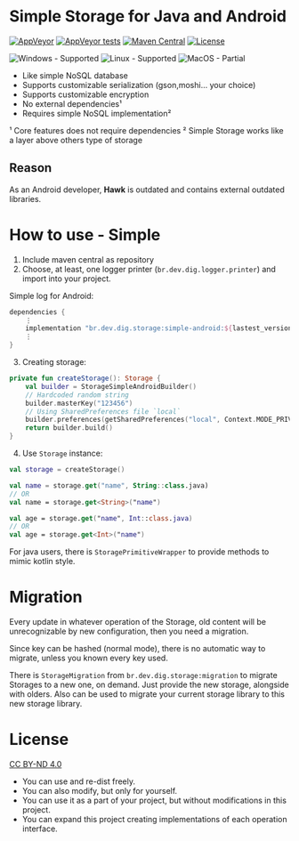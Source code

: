 Simple Storage for Java and Android
==================================
[![AppVeyor](https://img.shields.io/appveyor/build/DIG-/simple-storage/main?logo=appveyor&logoColor=dddddd)](https://ci.appveyor.com/project/DIG-/simple-storage/branch/main)
[![AppVeyor tests](https://img.shields.io/appveyor/tests/DIG-/simple-storage/main?logo=appveyor&logoColor=dddddd)](https://ci.appveyor.com/project/DIG-/simple-storage/branch/main)
[![Maven Central](https://img.shields.io/maven-central/v/br.dev.dig.storage/core?label=maven)](https://central.sonatype.com/search?q=br.dev.dig.storage)
[![License](https://img.shields.io/static/v1?label=license&message=CC%20BY-ND%204.0&color=blue)](https://creativecommons.org/licenses/by-nd/4.0/)

![Windows - Supported](https://img.shields.io/badge/windows-supported-success?logo=windows&logoColor=dddddd)
![Linux - Supported](https://img.shields.io/badge/linux-supported-success?logo=linux&logoColor=dddddd)
![MacOS - Partial](https://img.shields.io/badge/macos-partial-orange?logo=apple&logoColor=dddddd)

- Like simple NoSQL database
- Supports customizable serialization (gson,moshi... your choice)
- Supports customizable encryption
- No external dependencies¹
- Requires simple NoSQL implementation²

 ¹ Core features does not require dependencies
 ² Simple Storage works like a layer above others type of storage

Reason
------
As an Android developer, **Hawk** is outdated and contains external outdated libraries.

How to use - Simple
===================
1. Include maven central as repository
2. Choose, at least, one logger printer (`br.dev.dig.logger.printer`) and import into your project.

Simple log for Android:
```groovy
dependencies {
    ⋮
    implementation "br.dev.dig.storage:simple-android:${lastest_version}"
    ⋮
}

```
3. Creating storage:
```kotlin
private fun createStorage(): Storage {
    val builder = StorageSimpleAndroidBuilder()
    // Hardcoded random string
    builder.masterKey("123456") 
    // Using SharedPreferences file `local`
    builder.preferences(getSharedPreferences("local", Context.MODE_PRIVATE))
    return builder.build()
}
```
4. Use `Storage` instance:
```kotlin
val storage = createStorage()

val name = storage.get("name", String::class.java)
// OR
val name = storage.get<String>("name")

val age = storage.get("name", Int::class.java)
// OR
val age = storage.get<Int>("name")
```

For java users, there is `StoragePrimitiveWrapper` to provide methods to mimic kotlin style.

Migration
=========
Every update in whatever operation of the Storage, old content will be unrecognizable by new configuration, then you need a migration.

Since key can be hashed (normal mode), there is no automatic way to migrate, unless you known every key used.

There is `StorageMigration` from `br.dev.dig.storage:migration` to migrate Storages to a new one, on demand. Just provide the new storage, alongside with olders. Also can be used to migrate your current storage library to this new storage library.

License
=======
[CC BY-ND 4.0](https://creativecommons.org/licenses/by-nd/4.0/)
- You can use and re-dist freely.
- You can also modify, but only for yourself.
- You can use it as a part of your project, but without modifications in this project.
- You can expand this project creating implementations of each operation interface.